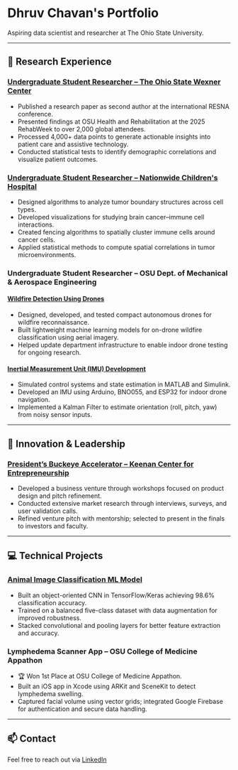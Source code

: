 # Dhruv Chavan's Portfolio  
Aspiring data scientist and researcher at The Ohio State University.

---

## 🧪 Research Experience

### [Undergraduate Student Researcher – The Ohio State Wexner Center](https://github.com/dchavan2192/Research-OSU-Wexner-Center-)
- Published a research paper as second author at the international RESNA conference.
- Presented findings at OSU Health and Rehabilitation at the 2025 RehabWeek to over 2,000 global attendees.
- Processed 4,000+ data points to generate actionable insights into patient care and assistive technology.
- Conducted statistical tests to identify demographic correlations and visualize patient outcomes.

### [Undergraduate Student Researcher – Nationwide Children's Hospital](https://github.com/dchavan2192/Nationwide-Children-s-Hospital---Research)
- Designed algorithms to analyze tumor boundary structures across cell types.
- Developed visualizations for studying brain cancer–immune cell interactions.
- Created fencing algorithms to spatially cluster immune cells around cancer cells.
- Applied statistical methods to compute spatial correlations in tumor microenvironments.

### Undergraduate Student Researcher – OSU Dept. of Mechanical & Aerospace Engineering

#### [Wildfire Detection Using Drones](https://github.com/dchavan2192/Research-OSU-WildFire)
- Designed, developed, and tested compact autonomous drones for wildfire reconnaissance.
- Built lightweight machine learning models for on-drone wildfire classification using aerial imagery.
- Helped update department infrastructure to enable indoor drone testing for ongoing research.

#### [Inertial Measurement Unit (IMU) Development](https://github.com/dchavan2192/Research-OSU-IMU-Dev/tree/main)
- Simulated control systems and state estimation in MATLAB and Simulink.
- Developed an IMU using Arduino, BNO055, and ESP32 for indoor drone navigation.
- Implemented a Kalman Filter to estimate orientation (roll, pitch, yaw) from noisy sensor inputs.

---

## 🚀 Innovation & Leadership

### [President’s Buckeye Accelerator – Keenan Center for Entrepreneurship](https://github.com/dchavan2192/President-Buckeye-Accelerator)
- Developed a business venture through workshops focused on product design and pitch refinement.
- Conducted extensive market research through interviews, surveys, and user validation calls.
- Refined venture pitch with mentorship; selected to present in the finals to investors and faculty.

---

## 💻 Technical Projects

### [Animal Image Classification ML Model](https://github.com/dchavan2192/ML-Animal-Classification-Model/tree/main)
- Built an object-oriented CNN in TensorFlow/Keras achieving 98.6% classification accuracy.
- Trained on a balanced five-class dataset with data augmentation for improved robustness.
- Stacked convolutional and pooling layers for better feature extraction and accuracy.

### Lymphedema Scanner App – OSU College of Medicine Appathon
- 🏆 Won 1st Place at OSU College of Medicine Appathon.
- Built an iOS app in Xcode using ARKit and SceneKit to detect lymphedema swelling.
- Captured facial volume using vector grids; integrated Google Firebase for authentication and secure data handling.


---

## 📫 Contact  
Feel free to reach out via [LinkedIn](https://www.linkedin.com/in/dhruv-chavan-a11688288/)


